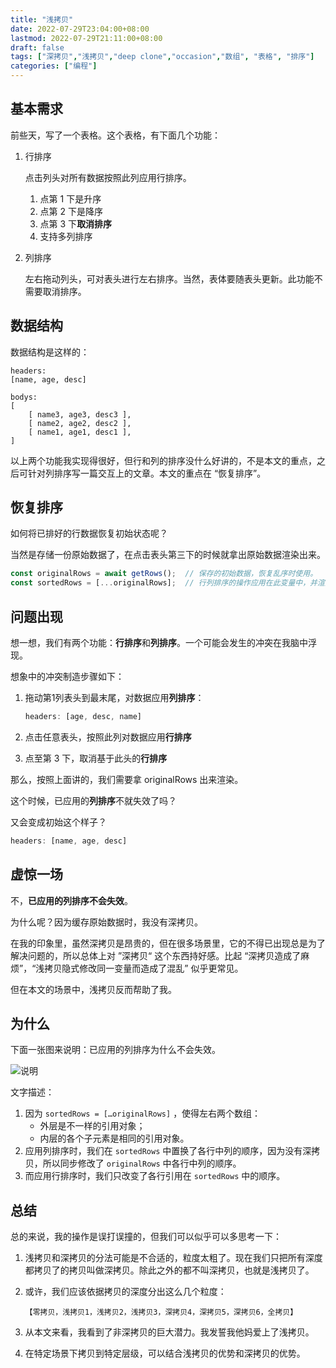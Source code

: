 ```yaml
---
title: "浅拷贝"
date: 2022-07-29T23:04:00+08:00
lastmod: 2022-07-29T21:11:00+08:00
draft: false
tags: ["深拷贝","浅拷贝","deep clone","occasion","数组", "表格", "排序"]
categories: ["编程"]
---
```


## 基本需求

前些天，写了一个表格。这个表格，有下面几个功能：

1. 行排序
    
    点击列头对所有数据按照此列应用行排序。
    
    1. 点第 1 下是升序
    2. 点第 2 下是降序
    3. 点第 3 下**取消排序**
    4. 支持多列排序
2. 列排序
    
    左右拖动列头，可对表头进行左右排序。当然，表体要随表头更新。此功能不需要取消排序。
    

## 数据结构

数据结构是这样的：

```
headers: 
[name, age, desc]

bodys:
[
    [ name3, age3, desc3 ],
    [ name2, age2, desc2 ],
    [ name1, age1, desc1 ],
]
```

以上两个功能我实现得很好，但行和列的排序没什么好讲的，不是本文的重点，之后可针对列排序写一篇交互上的文章。本文的重点在 “恢复排序”。

## 恢复排序

如何将已排好的行数据恢复初始状态呢？

当然是存储一份原始数据了，在点击表头第三下的时候就拿出原始数据渲染出来。

```jsx
const originalRows = await getRows();  // 保存的初始数据，恢复乱序时使用。
const sortedRows = [...originalRows];  // 行列排序的操作应用在此变量中，并渲染此变量在页面中。
```

## 问题出现

想一想，我们有两个功能：**行排序**和**列排序**。一个可能会发生的冲突在我脑中浮现。

想象中的冲突制造步骤如下：

1. 拖动第1列表头到最末尾，对数据应用**列排序**：
    
    ```jsx
    headers: [age, desc, name]
    ```
    
2. 点击任意表头，按照此列对数据应用**行排序**
3. 点至第 3 下，取消基于此头的**行排序**

那么，按照上面讲的，我们需要拿 originalRows 出来渲染。

这个时候，已应用的**列排序**不就失效了吗？

又会变成初始这个样子？

```jsx
headers: [name, age, desc]
```


## 虚惊一场

不，**已应用的列排序不会失效**。

为什么呢？因为缓存原始数据时，我没有深拷贝。

在我的印象里，虽然深拷贝是昂贵的，但在很多场景里，它的不得已出现总是为了解决问题的，所以总体上对 ”深拷贝“ 这个东西持好感。比起 “深拷贝造成了麻烦”，“浅拷贝隐式修改同一变量而造成了混乱” 似乎更常见。

但在本文的场景中，浅拷贝反而帮助了我。

## 为什么
下面一张图来说明：已应用的列排序为什么不会失效。

![说明](/post-images/shallow-copy.png)

文字描述：
1. 因为 `sortedRows = […originalRows]` ，使得左右两个数组：
    * 外层是不一样的引用对象；
    * 内层的各个子元素是相同的引用对象。
2. 应用列排序时，我们在 `sortedRows` 中置换了各行中列的顺序，因为没有深拷贝，所以同步修改了 `originalRows` 中各行中列的顺序。
3. 而应用行排序时，我们只改变了各行引用在 `sortedRows` 中的顺序。

## 总结

总的来说，我的操作是误打误撞的，但我们可以似乎可以多思考一下：

1. 浅拷贝和深拷贝的分法可能是不合适的，粒度太粗了。现在我们只把所有深度都拷贝了的拷贝叫做深拷贝。除此之外的都不叫深拷贝，也就是浅拷贝了。
2. 或许，我们应该依据拷贝的深度分出这么几个粒度：
    
    `【零拷贝，浅拷贝1，浅拷贝2，浅拷贝3，深拷贝4，深拷贝5，深拷贝6，全拷贝】`
    
3. 从本文来看，我看到了非深拷贝的巨大潜力。我发誓我他妈爱上了浅拷贝。
4. 在特定场景下拷贝到特定层级，可以结合浅拷贝的优势和深拷贝的优势。